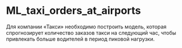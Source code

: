 # ML_taxi_orders_at_airports
Для компании «Такси» необходимо построить модель, которая спрогнозирует количество заказов такси на следующий час, чтобы привлекать больше водителей в период пиковой нагрузки. 
